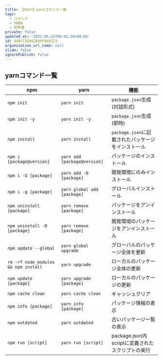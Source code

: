 ```yaml
---
title: 【Yarn】yarnコマンド一覧
tags:
  - コマンド
  - YARN
  - 初学者
private: false
updated_at: '2022-05-22T00:41:30+09:00'
id: 440c732862849fbb0323
organization_url_name: null
slide: false
ignorePublish: false
---
```

## yarnコマンド一覧
npm                                       | yarn                          |  機能                                      |
---                                       | ---                           | ---                                        |
`npm init`                                | `yarn init`                   | `package.json`生成(対話形式)                 |
`npm init -y`                             | `yarn init -y`                | `package.json`生成(即時)                    |
`npm install`                             | `yarn install`                | `package.json`に記載されたパッケージをインストール  |
`npm i [package@version]`                 | `yarn add [package@version]`  | パッケージのインストール                         |
`npm i -D [package]`                      | `yarn add -D [package]`       | 開発環境にのみインストール                       |
`npm i -g [package]`                      | `yarn global add [package]`   | グローバルインストール                           |        
`npm uninstall [package]`                 | `yarn remove [package]`       | パッケージをアンインストール                       |
`npm uninstall -D [package]`              | `yarn remove [package]`       | 開発環境のパッケージをアンインストール               |
`npm update --global`                     | `yarn global upgrade`         | グローバルのパッケージ全体を更新                  |
`rm -rf node_modules && npm install`      | `yarn upgrade`                | ローカルのパッケージ全体の更新                    |
`npm update [package]`                    | `yarn upgrade [package]`      | ローカルのパッケージの更新                       |
`npm cache clean`                         | `yarn cache clean`            | キャッシュクリア                                |
`npm info [package]`                      | `yarn info [package]`         | パッケージ情報の表示                           |
`npm outdated`                            | `yarn outdated`               | 古いパッケージ一覧の表示                        |
`npm run [script]`                        | `yarn run [script]`           | package.json内scriptに定義されたスクリプトの実行  |
